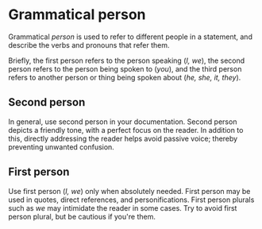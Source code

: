 # Grammatical person

Grammatical *person* is used to refer to different people in a statement, and describe the verbs and pronouns that refer them.

Briefly, the first person refers to the person speaking (*I, we*), the second person refers to the person being spoken to (*you*), and the third person refers to another person or thing being spoken about (*he, she, it, they*).

## Second person

In general, use second person in your documentation. Second person depicts a friendly tone, with a perfect focus on the reader. In addition to this, directly addressing the reader helps avoid passive voice; thereby preventing unwanted confusion.  

## First person

Use first person (*I, we*) only when absolutely needed. First person may be used in quotes, direct references, and personifications. First person plurals such as *we* may intimidate the reader in some cases. Try to avoid first person plural, but be cautious if you're them.
